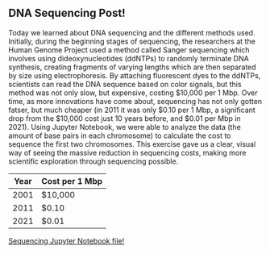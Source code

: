 ## DNA Sequencing Post!

Today we learned about DNA sequencing and the different methods used. Initially, during the beginning stages of sequencing, the researchers at the Human Genome Project used a method called Sanger sequencing which involves using dideoxynucleotides (ddNTPs) to randomly terminate DNA synthesis, creating fragments of varying lengths which are then separated by size using electrophoresis. By attaching fluorescent dyes to the ddNTPs, scientists can read the DNA sequence based on color signals, but this method was not only slow, but expensive, costing $10,000 per 1 Mbp. Over time, as more innovations have come about, sequencing has not only gotten fatser, but much cheaper (in 2011 it was only $0.10 per 1 Mbp, a significant drop from the $10,000 cost just 10 years before, and $0.01 per Mbp in 2021). 
Using Jupyter Notebook, we were able to analyze the data (the amount of base pairs in each chromosome) to calculate the cost to sequence the first two chromosomes. This exercise gave us a clear, visual way of seeing the massive reduction in sequencing costs, making more scientific exploration through sequencing possible.

| Year | Cost per 1 Mbp |
|------|----------------|
| 2001 | $10,000        |
| 2011 | $0.10          |
| 2021 | $0.01          |

[Sequencing Jupyter Notebook file!](https://rwang08.github.io/firstjupyternotebook.html)
